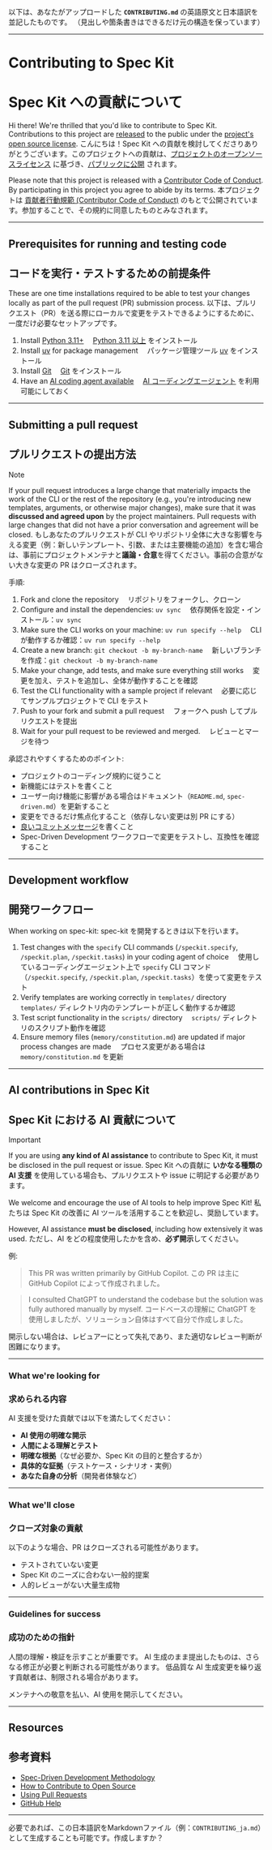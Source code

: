以下は、あなたがアップロードした **`CONTRIBUTING.md`** の英語原文と日本語訳を並記したものです。
（見出しや箇条書きはできるだけ元の構造を保っています）

---

# Contributing to Spec Kit

# Spec Kit への貢献について

Hi there! We're thrilled that you'd like to contribute to Spec Kit. Contributions to this project are [released](https://help.github.com/articles/github-terms-of-service/#6-contributions-under-repository-license) to the public under the [project's open source license](LICENSE).
こんにちは！Spec Kit への貢献を検討してくださりありがとうございます。このプロジェクトへの貢献は、[プロジェクトのオープンソースライセンス](LICENSE) に基づき、[パブリックに公開](https://help.github.com/articles/github-terms-of-service/#6-contributions-under-repository-license) されます。

Please note that this project is released with a [Contributor Code of Conduct](CODE_OF_CONDUCT.md). By participating in this project you agree to abide by its terms.
本プロジェクトは [貢献者行動規範 (Contributor Code of Conduct)](CODE_OF_CONDUCT.md) のもとで公開されています。参加することで、その規約に同意したものとみなされます。

---

## Prerequisites for running and testing code

## コードを実行・テストするための前提条件

These are one time installations required to be able to test your changes locally as part of the pull request (PR) submission process.
以下は、プルリクエスト（PR）を送る際にローカルで変更をテストできるようにするために、一度だけ必要なセットアップです。

1. Install [Python 3.11+](https://www.python.org/downloads/)
   　[Python 3.11 以上](https://www.python.org/downloads/) をインストール
2. Install [uv](https://docs.astral.sh/uv/) for package management
   　パッケージ管理ツール [uv](https://docs.astral.sh/uv/) をインストール
3. Install [Git](https://git-scm.com/downloads)
   　[Git](https://git-scm.com/downloads) をインストール
4. Have an [AI coding agent available](README.md#-supported-ai-agents)
   　[AI コーディングエージェント](README.md#-supported-ai-agents) を利用可能にしておく

---

## Submitting a pull request

## プルリクエストの提出方法

> [!NOTE]
> If your pull request introduces a large change that materially impacts the work of the CLI or the rest of the repository (e.g., you're introducing new templates, arguments, or otherwise major changes), make sure that it was **discussed and agreed upon** by the project maintainers. Pull requests with large changes that did not have a prior conversation and agreement will be closed.
> もしあなたのプルリクエストが CLI やリポジトリ全体に大きな影響を与える変更（例：新しいテンプレート、引数、または主要機能の追加）を含む場合は、事前にプロジェクトメンテナと**議論・合意**を得てください。事前の合意がない大きな変更の PR はクローズされます。

手順:

1. Fork and clone the repository
   　リポジトリをフォークし、クローン
2. Configure and install the dependencies: `uv sync`
   　依存関係を設定・インストール：`uv sync`
3. Make sure the CLI works on your machine: `uv run specify --help`
   　CLI が動作するか確認：`uv run specify --help`
4. Create a new branch: `git checkout -b my-branch-name`
   　新しいブランチを作成：`git checkout -b my-branch-name`
5. Make your change, add tests, and make sure everything still works
   　変更を加え、テストを追加し、全体が動作することを確認
6. Test the CLI functionality with a sample project if relevant
   　必要に応じてサンプルプロジェクトで CLI をテスト
7. Push to your fork and submit a pull request
   　フォークへ push してプルリクエストを提出
8. Wait for your pull request to be reviewed and merged.
   　レビューとマージを待つ

承認されやすくするためのポイント:

* プロジェクトのコーディング規約に従うこと
* 新機能にはテストを書くこと
* ユーザー向け機能に影響がある場合はドキュメント（`README.md`, `spec-driven.md`）を更新すること
* 変更をできるだけ焦点化すること（依存しない変更は別 PR にする）
* [良いコミットメッセージ](http://tbaggery.com/2008/04/19/a-note-about-git-commit-messages.html)を書くこと
* Spec-Driven Development ワークフローで変更をテストし、互換性を確認すること

---

## Development workflow

## 開発ワークフロー

When working on spec-kit:
spec-kit を開発するときは以下を行います。

1. Test changes with the `specify` CLI commands (`/speckit.specify`, `/speckit.plan`, `/speckit.tasks`) in your coding agent of choice
   　使用しているコーディングエージェント上で `specify` CLI コマンド（`/speckit.specify`, `/speckit.plan`, `/speckit.tasks`）を使って変更をテスト
2. Verify templates are working correctly in `templates/` directory
   　`templates/` ディレクトリ内のテンプレートが正しく動作するか確認
3. Test script functionality in the `scripts/` directory
   　`scripts/` ディレクトリのスクリプト動作を確認
4. Ensure memory files (`memory/constitution.md`) are updated if major process changes are made
   　プロセス変更がある場合は `memory/constitution.md` を更新

---

## AI contributions in Spec Kit

## Spec Kit における AI 貢献について

> [!IMPORTANT]
> If you are using **any kind of AI assistance** to contribute to Spec Kit, it must be disclosed in the pull request or issue.
> Spec Kit への貢献に **いかなる種類の AI 支援** を使用している場合も、プルリクエストや issue に明記する必要があります。

We welcome and encourage the use of AI tools to help improve Spec Kit!
私たちは Spec Kit の改善に AI ツールを活用することを歓迎し、奨励しています。

However, AI assistance **must be disclosed**, including how extensively it was used.
ただし、AI をどの程度使用したかを含め、**必ず開示**してください。

例:

> This PR was written primarily by GitHub Copilot.
> この PR は主に GitHub Copilot によって作成されました。

> I consulted ChatGPT to understand the codebase but the solution was fully authored manually by myself.
> コードベースの理解に ChatGPT を使用しましたが、ソリューション自体はすべて自分で作成しました。

開示しない場合は、レビュアーにとって失礼であり、また適切なレビュー判断が困難になります。

---

### What we're looking for

### 求められる内容

AI 支援を受けた貢献では以下を満たしてください：

* **AI 使用の明確な開示**
* **人間による理解とテスト**
* **明確な根拠**（なぜ必要か、Spec Kit の目的と整合するか）
* **具体的な証拠**（テストケース・シナリオ・実例）
* **あなた自身の分析**（開発者体験など）

---

### What we'll close

### クローズ対象の貢献

以下のような場合、PR はクローズされる可能性があります。

* テストされていない変更
* Spec Kit のニーズに合わない一般的提案
* 人的レビューがない大量生成物

---

### Guidelines for success

### 成功のための指針

人間の理解・検証を示すことが重要です。
AI 生成のまま提出したものは、さらなる修正が必要と判断される可能性があります。
低品質な AI 生成変更を繰り返す貢献者は、制限される場合があります。

メンテナへの敬意を払い、AI 使用を開示してください。

---

## Resources

## 参考資料

* [Spec-Driven Development Methodology](./spec-driven.md)
* [How to Contribute to Open Source](https://opensource.guide/how-to-contribute/)
* [Using Pull Requests](https://help.github.com/articles/about-pull-requests/)
* [GitHub Help](https://help.github.com)

---

必要であれば、この日本語訳をMarkdownファイル（例：`CONTRIBUTING_ja.md`）として生成することも可能です。作成しますか？

